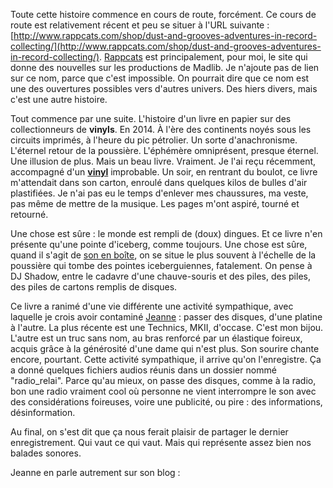Toute cette histoire commence en cours de route, forcément. Ce cours de route est relativement récent et peu se situer à l'URL suivante : [http://www.rappcats.com/shop/dust-and-grooves-adventures-in-record-collecting/](http://www.rappcats.com/shop/dust-and-grooves-adventures-in-record-collecting/). [Rappcats](http://www.rappcats.com) est principalement, pour moi, le site qui donne des nouvelles sur les productions de Madlib. Je n'ajoute pas de lien sur ce nom, parce que c'est impossible. On pourrait dire que ce nom est une des ouvertures possibles vers d'autres univers. Des hiers divers, mais c'est une autre histoire.

Tout commence par une suite. L'histoire d'un livre en papier sur des collectionneurs de __vinyls__. En 2014. À l'ère des continents noyés sous les circuits imprimés, à l'heure du pic pétrolier. Un sorte d'anachronisme. L'éternel retour de la poussière. L'éphémère omniprésent, presque éternel. Une illusion de plus. Mais un beau livre. Vraiment. Je l'ai reçu récemment, accompagné d'un [__vinyl__](http://www.rappcats.com/badbadnotgood-remixes-freddie-gibbs-madlib-shame/) improbable. Un soir, en rentrant du boulot, ce livre m'attendait dans son carton, enroulé dans quelques kilos de bulles d'air plastifiées. Je n'ai pas eu le temps d'enlever mes chaussures, ma veste, pas même de mettre de la musique. Les pages m'ont aspiré, tourné et retourné.

Une chose est sûre : le monde est rempli de (doux) dingues. Et ce livre n'en présente qu'une pointe d'iceberg, comme toujours. Une chose est sûre, quand il s'agit de [son en boîte](http://valentin.villenave.net/Du-son-en-boite), on se situe le plus souvent à l'échelle de la poussière qui tombe des pointes iceberguiennes, fatalement. On pense à DJ Shadow, entre le cadavre d'une chauve-souris et des piles, des piles, des piles de cartons remplis de disques.

Ce livre a ranimé d'une vie différente une activité sympathique, avec laquelle je crois avoir contaminé [Jeanne](http://id-libre.org/variations) : passer des disques, d'une platine à l'autre. La plus récente est une Technics, MKII, d'occase. C'est mon bijou. L'autre est un truc sans nom, au bras renforcé par un élastique foireux, acquis grâce à la générosité d'une dame qui n'est plus. Son sourire chante encore, pourtant. Cette activité sympathique, il arrive qu'on l'enregistre. Ça a donné quelques fichiers audios réunis dans un dossier nommé "radio_relai". Parce qu'au mieux, on passe des disques, comme à la radio, bon une radio vraiment cool où personne ne vient interrompre le son avec des considérations foireuses, voire une publicité, ou pire : des informations, désinformation.

Au final, on s'est dit que ça nous ferait plaisir de partager le dernier enregistrement. Qui vaut ce qui vaut. Mais qui représente assez bien nos balades sonores.

Jeanne en parle autrement sur son blog : 
